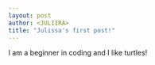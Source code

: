 ```yaml
---
layout: post
author: <JULIIRA>
title: "Julissa's first post!" 
---
```

I am a beginner in coding and I like turtles!

